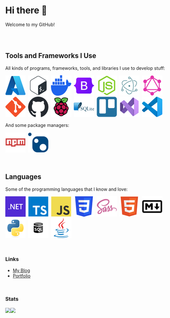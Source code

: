 # Hi there 👋

Welcome to my GitHub!

<br>
<br>

## Tools and Frameworks I Use

All kinds of programs, frameworks, tools, and libraries I use to develop stuff:

<img src="https://github.com/ekozf/ekozf/blob/master/icons/azure_icon.svg" title="Microsoft Azure" alt="Microsoft Azure" width="64" height="64" />&nbsp;
<img src="https://github.com/ekozf/ekozf/blob/master/icons/bash_icon.svg" title="Linux Bash" alt="Linux Bash" width="64" height="64 "/>&nbsp;
<img src="https://github.com/ekozf/ekozf/blob/master/icons/docker_icon.svg" title="Docker" alt="Docker" width="64" height="64" />&nbsp;
<img src="https://github.com/ekozf/ekozf/blob/master/icons/bootstrap_icon.svg" title="Bootstrap" alt="Bootstrap" width="64" height="64" />&nbsp;
<img src="https://github.com/ekozf/ekozf/blob/master/icons/nodejs_icon.svg" title="NodeJS" alt="NodeJS" width="64" height="64" />&nbsp;
<img src="https://github.com/ekozf/ekozf/blob/master/icons/electron_icon.svg" title="Electron JS" alt="Electron JS" width="64" height="64" />&nbsp;
<img src="https://github.com/ekozf/ekozf/blob/master/icons/graphql_icon.svg" title="GraphQL" alt="GraphQL" width="64" height="64" />&nbsp;
<img src="https://github.com/ekozf/ekozf/blob/master/icons/git_icon.svg" title="Git" alt="Git" width="64" height="64" />&nbsp;
<img src="https://github.com/ekozf/ekozf/blob/master/icons/github_icon.svg" title="GitHub" alt="GitHub" width="64" height="64" />&nbsp;
<img src="https://github.com/ekozf/ekozf/blob/master/icons/raspberrypi_icon.svg" title="Raspberry Pi" alt="Raspberry Pi" width="64" height="64" />&nbsp;
<img src="https://github.com/ekozf/ekozf/blob/master/icons/sqlite_icon.svg" title="SQLite" alt="SQLite" width="64" height="64" />&nbsp;
<img src="https://github.com/ekozf/ekozf/blob/master/icons/trello_icon.svg" title="Trello" alt="Trello" width="64" height="64" />&nbsp;
<img src="https://github.com/ekozf/ekozf/blob/master/icons/visualstudio_icon.svg" title="Visual Studio" alt="Visual Studio" width="64" height="64" />&nbsp;
<img src="https://github.com/ekozf/ekozf/blob/master/icons/vscode_icon.svg" title="Visual Studio Code" alt="Visual Studio Code" width="64" height="64" />&nbsp;
<br>

And some package managers:

<img src="https://github.com/ekozf/ekozf/blob/master/icons/npm_icon.svg" title="Node Package Manager" alt="Node Package Manager" width="64" height="64" />&nbsp;
<img src="https://github.com/ekozf/ekozf/blob/master/icons/nuget_icon.svg" title="Nuget" alt="Nuget" width="64" height="64" />&nbsp;

<br>

## Languages

Some of the programming languages that I know and love:

<img src="https://github.com/ekozf/ekozf/blob/master/icons/dotnet_icon.svg" title="dotnet" alt="dotnet" width="64" height="64" />&nbsp;
<img src="https://github.com/ekozf/ekozf/blob/master/icons/typescript_icon.svg" title="TypeScript" alt="TypeScript" width="64" height="64" />&nbsp;
<img src="https://github.com/ekozf/ekozf/blob/master/icons/javascript_icon.svg" title="JavaScript" alt="JavaScript" width="64" height="64" />&nbsp;
<img src="https://github.com/ekozf/ekozf/blob/master/icons/css3_icon.svg" title="CSS" alt="CSS" width="64" height="64" />&nbsp;
<img src="https://github.com/ekozf/ekozf/blob/master/icons/sass_icon.svg" title="SASS/SCSS" alt="SASS/SCSS" width="64" height="64" />&nbsp;
<img src="https://github.com/ekozf/ekozf/blob/master/icons/html5_icon.svg" title="HTML" alt="HTML" width="64" height="64" />&nbsp;
<img src="https://github.com/ekozf/ekozf/blob/master/icons/markdown_icon.svg" title="Markdown" alt="Markdown" width="64" height="64" />&nbsp;
<img src="https://github.com/ekozf/ekozf/blob/master/icons/python_icon.svg" title="Python" alt="Python" width="64" height="64" />&nbsp;
<img src="https://github.com/ekozf/ekozf/blob/master/icons/sql_icon.svg" title="SQL" alt="SQL" width="64" height="64" />&nbsp;
<img src="https://github.com/ekozf/ekozf/blob/master/icons/java_icon.svg" title="Java" alt="Java" width="64" height="64" />&nbsp;

<br>

### Links

- [My Blog](https://emirkaan.be/blog/)
- [Portfolio](https://emirkaan.be/)

<br>

### Stats

<div style="display: flex; align-items: center;">
  <a href="https://github.com/anuraghazra/github-readme-stats">
    <img height=200 align="center" src="https://github-readme-stats.vercel.app/api?username=ekozf&show_icons=true&rank_icon=github" />
  </a>
  <a href="https://github.com/anuraghazra/github-readme-stats">
    <img height=200 align="center" src="https://github-readme-stats.vercel.app/api/top-langs/?username=ekozf&langs_count=8" />
  </a>
</div>
